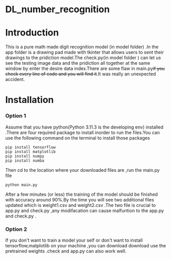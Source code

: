 # DL_number_recognition
# Introduction
This is a pure math made digit recognition model (in model folder) .In the app folder is a drawing pad made with tkinter that allows users to  sent their drawings to the pridiction model.The check.py(in model folder ) can let us see the testing image data and the pridiction all together at the same window by enter the desire data index.There are some flaw in main.py~~if you check every line of code and you will find it~~.It was really an unexpected accident. 
# Installation
### Option 1
Assume that you have python(Python 3.11.3 is the developing env) installed .There are four required package to install inorder to run the files.You can use the following command on the terminal to install those packages 
```
pip install tensorflow
pip install matplotlib
pip install numpy
pip install numba
```
Then cd to the location where your downloaded files are ,run the main.py file 
```
python main.py
```
After a few minutes (or less) the training of the model should be finished with accuracy around 90%.By the time you will see two additional files updated which is weight1.csv and weight2.csv .The two file is crucial to app.py and check.py ,any modifacation can cause malfuntion to the app.py and check.py .
### Option 2
If you don't want to train a model your self or don't want to install tensorflow,matplotlib
on your machine ,you can download download use the pretrained weights .check and app.py  can also work well.

